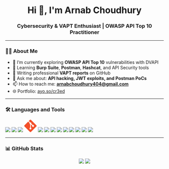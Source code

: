 <h1 align="center">Hi 👋, I'm Arnab Choudhury</h1>
<h3 align="center">Cybersecurity & VAPT Enthusiast | OWASP API Top 10 Practitioner</h3>

---

### 👨‍💻 About Me

- 🔭 I’m currently exploring **OWASP API Top 10** vulnerabilities with DVAPI
- 🧠 Learning **Burp Suite**, **Postman**, **Hashcat**, and API Security tools
- 📝 Writing professional **VAPT reports** on GitHub
- 💬 Ask me about: **API hacking, JWT exploits, and Postman PoCs**
- 📫 How to reach me: **arnabchoudhury404@gmail.com**
- 🌐 Portfolio: [ayo.so/cr3ed](https://ayo.so/cr3ed)

---

### 🛠️ Languages and Tools

<p align="left">
  <img src="https://cdn.jsdelivr.net/gh/devicons/devicon/icons/javascript/javascript-original.svg" width="40" />
  <img src="https://cdn.jsdelivr.net/gh/devicons/devicon/icons/python/python-original.svg" width="40" />
  <img src="https://cdn.jsdelivr.net/gh/devicons/devicon/icons/java/java-original.svg" width="40" />
  <img src="https://raw.githubusercontent.com/devicons/devicon/master/icons/git/git-original.svg" width="40" />
  <img src="https://upload.wikimedia.org/wikipedia/commons/0/0f/Gnu-bash-logo.svg" width="40" />
  <img src="https://upload.wikimedia.org/wikipedia/commons/3/3f/Nmap_Logo.png" width="40" />
  <img src="https://raw.githubusercontent.com/Thomas-George-T/Thomas-George-T/master/assets/kali-linux.png" width="40" />
  <img src="https://seeklogo.com/images/B/burp-suite-logo-B5E6C7D678-seeklogo.com.png" width="40" />
  <img src="https://www.vectorlogo.zone/logos/postman/postman-icon.svg" width="40" />
  <img src="https://upload.wikimedia.org/wikipedia/commons/thumb/0/0d/Metasploit_logo.png/600px-Metasploit_logo.png" width="40" />
  <img src="https://upload.wikimedia.org/wikipedia/commons/3/34/Nessus_logo.png" width="40" />
  <img src="https://upload.wikimedia.org/wikipedia/commons/2/28/Hashcat_logo.png" width="40" />
  <img src="https://upload.wikimedia.org/wikipedia/commons/7/78/Johntheripper-logo.png" width="40" />
</p>

---

### 📊 GitHub Stats

<p align="center">
  <img src="https://github-readme-stats.vercel.app/api?username=arnabchoudhury404&show_icons=true&theme=tokyonight" />
  <img src="https://github-readme-stats.vercel.app/api/top-langs/?username=arnabchoudhury404&layout=compact&theme=tokyonight" />
</p>



<!--
**arnabchoudhury404/arnabchoudhury404** is a ✨ _special_ ✨ repository because its `README.md` (this file) appears on your GitHub profile.

Here are some ideas to get you started:

- 🔭 I’m currently working on ...
- 🌱 I’m currently learning ...
- 👯 I’m looking to collaborate on ...
- 🤔 I’m looking for help with ...
- 💬 Ask me about ...
- 📫 How to reach me: ...
- 😄 Pronouns: ...
- ⚡ Fun fact: ...
-->
